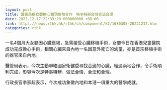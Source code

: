 ```yaml
---
layout: post
title: 醫管局稱女嬰換心體現兩地合作　特事特辦合情合法合理
date: 2022-12-17 22:33:20.000000000 +08:00
link: https://news.rthk.hk/rthk/ch/component/k2/1680305-20221217.htm
categories: rthk
---
```


一名4個月大女嬰因心臟衰竭，急需接受心臟移植手術，女嬰今日在香港兒童醫院成功完成換心手術，相關心臟來自內地一名因意外死亡的幼童，亦是首宗移植手術的器官來自內地。

醫管局表示，今次主動聯絡國家衛健委尋找合適的心臟，經過兩地合作，令手術順利完成，形容今次是特事特辦，做法合情、合法和合理。

行政長官李家超表示，今次成功象徵內地和本港一項重大的醫學成就。
